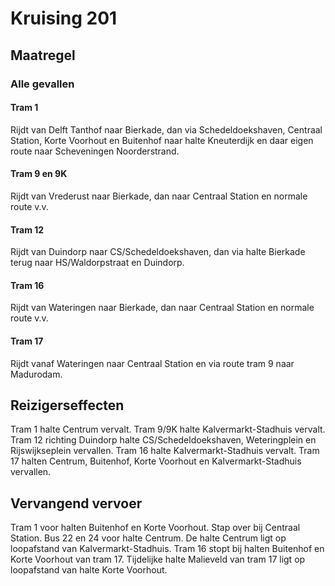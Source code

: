 # Kruising 201
## Maatregel
### Alle gevallen

#### Tram 1
Rijdt van Delft Tanthof naar Bierkade, dan via Schedeldoekshaven, Centraal Station, Korte Voorhout en Buitenhof naar halte Kneuterdijk en daar eigen route naar Scheveningen Noorderstrand.

#### Tram 9 en 9K
Rijdt van Vrederust naar Bierkade, dan naar Centraal Station en normale route v.v.

#### Tram 12
Rijdt van Duindorp naar CS/Schedeldoekshaven, dan via halte Bierkade terug naar HS/Waldorpstraat en Duindorp.

#### Tram 16
Rijdt van Wateringen naar Bierkade, dan naar Centraal Station en normale route v.v.

#### Tram 17
Rijdt vanaf Wateringen naar Centraal Station en via route tram 9 naar Madurodam.

## Reizigerseffecten
Tram 1 halte Centrum vervalt.
Tram 9/9K halte Kalvermarkt-Stadhuis vervalt.
Tram 12 richting Duindorp halte CS/Schedeldoekshaven, Weteringplein en Rijswijkseplein vervallen.
Tram 16 halte Kalvermarkt-Stadhuis vervalt.
Tram 17 halten Centrum, Buitenhof, Korte Voorhout en Kalvermarkt-Stadhuis vervallen.

## Vervangend vervoer
Tram 1 voor halten Buitenhof en Korte Voorhout. Stap over bij Centraal Station.
Bus 22 en 24 voor halte Centrum. De halte Centrum ligt op loopafstand van Kalvermarkt-Stadhuis.
Tram 16 stopt bij halten Buitenhof en Korte Voorhout van tram 17.
Tijdelijke halte Malieveld van tram 17 ligt op loopafstand van halte Korte Voorhout.